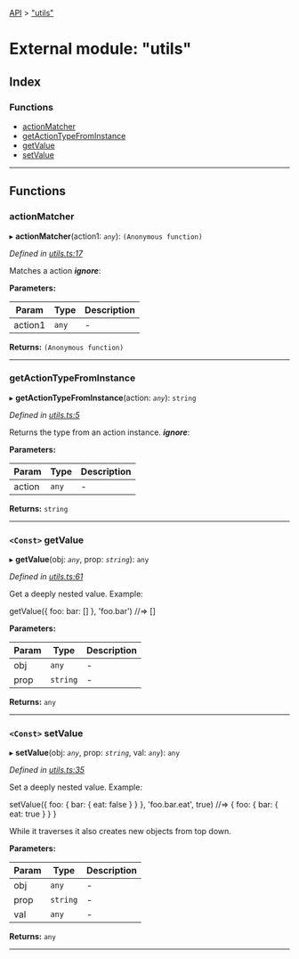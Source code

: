 [API](../README.md) > ["utils"](../modules/_utils_.md)

# External module: "utils"

## Index

### Functions

* [actionMatcher](_utils_.md#actionmatcher)
* [getActionTypeFromInstance](_utils_.md#getactiontypefrominstance)
* [getValue](_utils_.md#getvalue)
* [setValue](_utils_.md#setvalue)

---

## Functions
<a id="actionmatcher"></a>

###  actionMatcher

▸ **actionMatcher**(action1: *`any`*): `(Anonymous function)`

*Defined in [utils.ts:17](https://github.com/amcdnl/ngxs/blob/bb9eb5a/packages/store/src/utils.ts#L17)*

Matches a action
*__ignore__*: 

**Parameters:**

| Param | Type | Description |
| ------ | ------ | ------ |
| action1 | `any`   |  - |

**Returns:** `(Anonymous function)`

___

<a id="getactiontypefrominstance"></a>

###  getActionTypeFromInstance

▸ **getActionTypeFromInstance**(action: *`any`*): `string`

*Defined in [utils.ts:5](https://github.com/amcdnl/ngxs/blob/bb9eb5a/packages/store/src/utils.ts#L5)*

Returns the type from an action instance.
*__ignore__*: 

**Parameters:**

| Param | Type | Description |
| ------ | ------ | ------ |
| action | `any`   |  - |

**Returns:** `string`

___

<a id="getvalue"></a>

### `<Const>` getValue

▸ **getValue**(obj: *`any`*, prop: *`string`*): `any`

*Defined in [utils.ts:61](https://github.com/amcdnl/ngxs/blob/bb9eb5a/packages/store/src/utils.ts#L61)*

Get a deeply nested value. Example:

getValue({ foo: bar: \[\] }, 'foo.bar') //=> \[\]

**Parameters:**

| Param | Type | Description |
| ------ | ------ | ------ |
| obj | `any`   |  - |
| prop | `string`   |  - |

**Returns:** `any`

___

<a id="setvalue"></a>

### `<Const>` setValue

▸ **setValue**(obj: *`any`*, prop: *`string`*, val: *`any`*): `any`

*Defined in [utils.ts:35](https://github.com/amcdnl/ngxs/blob/bb9eb5a/packages/store/src/utils.ts#L35)*

Set a deeply nested value. Example:

setValue({ foo: { bar: { eat: false } } }, 'foo.bar.eat', true) //=> { foo: { bar: { eat: true } } }

While it traverses it also creates new objects from top down.

**Parameters:**

| Param | Type | Description |
| ------ | ------ | ------ |
| obj | `any`   |  - |
| prop | `string`   |  - |
| val | `any`   |  - |

**Returns:** `any`

___

